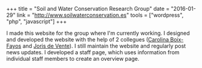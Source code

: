 +++
title = "Soil and Water Conservation Research Group"
date = "2016-01-29"
link = "http://www.soilwaterconservation.es"
tools = ["wordpress", "php", "javascript"]
+++

I made this website for the group where I'm currently working. I designed and developed the website with the help of 2 collegues ([Carolina Boix-Fayos](http://www.soilwaterconservation.es/staff/permanent-staff/carolina-boix-fayos/) and 
[Joris de Vente](http://www.soilwaterconservation.es/staff/permanent-staff/joris-de-vente/)). I still maintain the website and regularly post news updates. I developed a staff page, which uses information from individual staff members to create an overview page. 

